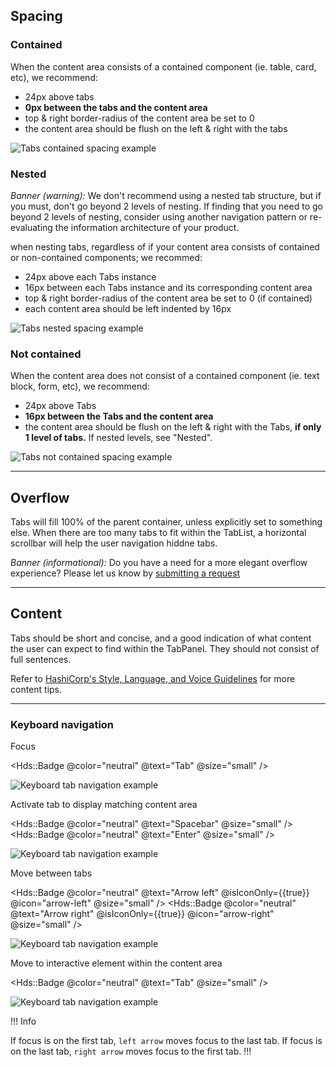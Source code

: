 ## Spacing

### Contained

When the content area consists of a contained component (ie. table, card, etc), we recommend:

- 24px above tabs
- **0px between the tabs and the content area**
- top & right border-radius of the content area be set to 0
- the content area should be flush on the left & right with the tabs

![Tabs contained spacing example](/assets/components/tabs/tabs-spacing-contained.png)

### Nested

_Banner (warning):_ We don't recommend using a nested tab structure, but if you must, don't go beyond 2 levels of nesting. If finding that you need to go beyond 2 levels of nesting, consider using another navigation pattern or re-evaluating the information architecture of your product.

when nesting tabs, regardless of if your content area consists of contained or non-contained components; we recommed:

- 24px above each Tabs instance
- 16px between each Tabs instance and its corresponding content area
- top & right border-radius of the content area be set to 0 (if contained)
- each content area should be left indented by 16px

![Tabs nested spacing example](/assets/components/tabs/tabs-spacing-nested.png)

### Not contained

When the content area does not consist of a contained component (ie. text block, form, etc), we recommend:

- 24px above Tabs
- **16px between the Tabs and the content area**
- the content area should be flush on the left & right with the Tabs, **if only 1 level of tabs.** If nested levels, see "Nested".

![Tabs not contained spacing example](/assets/components/tabs/tabs-spacing-not_contained.png)

---

## Overflow

Tabs will fill 100% of the parent container, unless explicitly set to something else. When there are too many tabs to fit within the TabList, a horizontal scrollbar will help the user navigation hiddne tabs.

_Banner (informational):_ Do you have a need for a more elegant overflow experience? Please let us know by [submitting a request](https://docs.google.com/forms/d/e/1FAIpQLScpMXgrUTVT5fYriu4Pp48r4Nl_eCPluVnJLg0Yg3NXsRWvIA/viewform)

---

## Content

Tabs should be short and concise, and a good indication of what content the user can expect to find within the TabPanel. They should not consist of full sentences.

Refer to [HashiCorp's Style, Language, and Voice Guidelines](https://docs.google.com/document/d/1MRvGd6tS5JkIwl_GssbyExkMJqOXKeUE00kSEtFi8m8/edit?usp=sharing) for more content tips.

---

### Keyboard navigation

Focus

<Hds::Badge @color="neutral" @text="Tab" @size="small" />

![Keyboard tab navigation example](/assets/components/tabs/tabs-accessibility-tab-01.png)

Activate tab to display matching content area

<Hds::Badge @color="neutral" @text="Spacebar" @size="small" />
<Hds::Badge @color="neutral" @text="Enter" @size="small" />

![Keyboard tab navigation example](/assets/components/tabs/tabs-accessibility-spacebar_enter.png)

Move between tabs

<Hds::Badge @color="neutral" @text="Arrow left" @isIconOnly={{true}} @icon="arrow-left" @size="small" />
<Hds::Badge @color="neutral" @text="Arrow right" @isIconOnly={{true}} @icon="arrow-right" @size="small" />

![Keyboard tab navigation example](/assets/components/tabs/tabs-accessibility-arrow_keys.png)

Move to interactive element within the content area

<Hds::Badge @color="neutral" @text="Tab" @size="small" />

![Keyboard tab navigation example](/assets/components/tabs/tabs-accessibility-tab-02.png)

!!! Info

 If focus is on the first tab, `left arrow` moves focus to the last tab. If focus is on the last tab, `right arrow` moves focus to the first tab.
!!!
